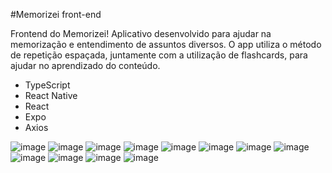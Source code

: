 #Memorizei front-end

Frontend do Memorizei! Aplicativo desenvolvido para ajudar na memorização e entendimento de assuntos diversos. O app utiliza o método de repetição espaçada, juntamente com a utilização de flashcards, para ajudar no aprendizado do conteúdo.

- TypeScript
- React Native
- React
- Expo
- Axios

![image](https://github.com/kayane-developer/memorizei-front/assets/84989331/678d2d05-0a75-4af2-9b5e-3ce941ebe61c)
![image](https://github.com/kayane-developer/memorizei-front/assets/84989331/4b560a47-29de-4de0-978b-c18187984738)
![image](https://github.com/kayane-developer/memorizei-front/assets/84989331/6b7c8332-ff79-478c-9a30-3f5f3582c42d)
![image](https://github.com/kayane-developer/memorizei-front/assets/84989331/aac25ed0-9f1d-45d3-9069-534de87fdca8)
![image](https://github.com/kayane-developer/memorizei-front/assets/84989331/e1be0316-ad8e-4974-9c48-c830dce88a00)
![image](https://github.com/kayane-developer/memorizei-front/assets/84989331/585aaf9a-1f8f-4f6d-8f47-dd01c414d0bf)
![image](https://github.com/kayane-developer/memorizei-front/assets/84989331/d042f6fd-c072-4af6-b5a7-23aeab1bdb42)
![image](https://github.com/kayane-developer/memorizei-front/assets/84989331/c89a3972-b1c8-491b-a342-cd050cf0b185)
![image](https://github.com/kayane-developer/memorizei-front/assets/84989331/a3a68c60-f4be-4f6d-8b05-67cabce5700e)
![image](https://github.com/kayane-developer/memorizei-front/assets/84989331/ff6aff34-6141-495e-8607-f6825f14ffff)
![image](https://github.com/kayane-developer/memorizei-front/assets/84989331/82c81575-7277-400e-864f-2f0073071b8a)
![image](https://github.com/kayane-developer/memorizei-front/assets/84989331/71ad3a0c-d01d-4f4d-89d7-e97ccbac5c65)
